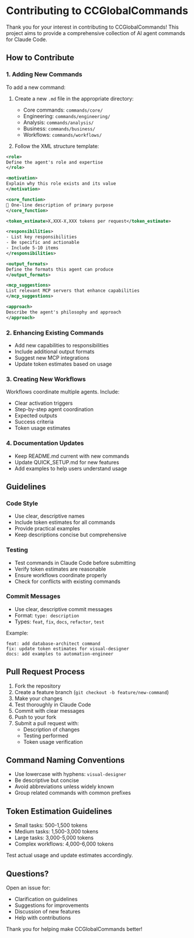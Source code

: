 # Contributing to CCGlobalCommands

Thank you for your interest in contributing to CCGlobalCommands! This project aims to provide a comprehensive collection of AI agent commands for Claude Code.

## How to Contribute

### 1. Adding New Commands

To add a new command:

1. Create a new `.md` file in the appropriate directory:
   - Core commands: `commands/core/`
   - Engineering: `commands/engineering/`
   - Analysis: `commands/analysis/`
   - Business: `commands/business/`
   - Workflows: `commands/workflows/`

2. Follow the XML structure template:

```xml
<role>
Define the agent's role and expertise
</role>

<motivation>
Explain why this role exists and its value
</motivation>

<core_function>
🎯 One-line description of primary purpose
</core_function>

<token_estimate>X,XXX-X,XXX tokens per request</token_estimate>

<responsibilities>
- List key responsibilities
- Be specific and actionable
- Include 5-10 items
</responsibilities>

<output_formats>
Define the formats this agent can produce
</output_formats>

<mcp_suggestions>
List relevant MCP servers that enhance capabilities
</mcp_suggestions>

<approach>
Describe the agent's philosophy and approach
</approach>
```

### 2. Enhancing Existing Commands

- Add new capabilities to responsibilities
- Include additional output formats
- Suggest new MCP integrations
- Update token estimates based on usage

### 3. Creating New Workflows

Workflows coordinate multiple agents. Include:
- Clear activation triggers
- Step-by-step agent coordination
- Expected outputs
- Success criteria
- Token usage estimates

### 4. Documentation Updates

- Keep README.md current with new commands
- Update QUICK_SETUP.md for new features
- Add examples to help users understand usage

## Guidelines

### Code Style
- Use clear, descriptive names
- Include token estimates for all commands
- Provide practical examples
- Keep descriptions concise but comprehensive

### Testing
- Test commands in Claude Code before submitting
- Verify token estimates are reasonable
- Ensure workflows coordinate properly
- Check for conflicts with existing commands

### Commit Messages
- Use clear, descriptive commit messages
- Format: `type: description`
- Types: `feat`, `fix`, `docs`, `refactor`, `test`

Example:
```
feat: add database-architect command
fix: update token estimates for visual-designer
docs: add examples to automation-engineer
```

## Pull Request Process

1. Fork the repository
2. Create a feature branch (`git checkout -b feature/new-command`)
3. Make your changes
4. Test thoroughly in Claude Code
5. Commit with clear messages
6. Push to your fork
7. Submit a pull request with:
   - Description of changes
   - Testing performed
   - Token usage verification

## Command Naming Conventions

- Use lowercase with hyphens: `visual-designer`
- Be descriptive but concise
- Avoid abbreviations unless widely known
- Group related commands with common prefixes

## Token Estimation Guidelines

- Small tasks: 500-1,500 tokens
- Medium tasks: 1,500-3,000 tokens
- Large tasks: 3,000-5,000 tokens
- Complex workflows: 4,000-6,000 tokens

Test actual usage and update estimates accordingly.

## Questions?

Open an issue for:
- Clarification on guidelines
- Suggestions for improvements
- Discussion of new features
- Help with contributions

Thank you for helping make CCGlobalCommands better!
